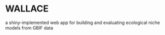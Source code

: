 # WALLACE
a shiny-implemented web app for building and evaluating ecological niche models from GBIF data
